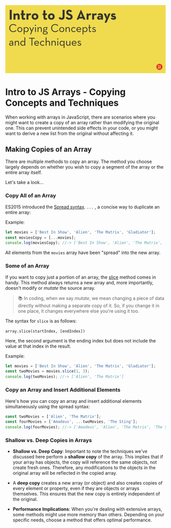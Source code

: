 ![Hero image](./assets/hero.png)

# Intro to JS Arrays - Copying Concepts and Techniques

When working with arrays in JavaScript, there are scenarios where you might want to create a copy of an array rather than modifying the original one. This can prevent unintended side effects in your code, or you might want to derive a new list from the original without affecting it.

## Making Copies of an Array

There are multiple methods to copy an array. The method you choose largely depends on whether you wish to copy a segment of the array or the entire array itself.

Let's take a look...


### Copy All of an Array

ES2015 introduced the [Spread syntax](https://developer.mozilla.org/en-US/docs/Web/JavaScript/Reference/Operators/Spread_syntax).  `...` , a concise way to duplicate an entire array:

Example:

```js
let movies = ['Best In Show', 'Alien', 'The Matrix', 'Gladiator'];
const moviesCopy = [...movies];
console.log(moviesCopy); //-> ['Best In Show', 'Alien', 'The Matrix', 'Gladiator']
```
All elements from the `movies` array have been "spread" into the new array.


### Some of an Array

If you want to copy just a portion of an array, the [slice](https://developer.mozilla.org/en-US/docs/Web/JavaScript/Reference/Global_Objects/Array/slice) method comes in handy. This method always returns a new array and, more importantly, doesn't modify or *mutate* the source array.

> :books: In coding, when we say *mutate*, we mean changing a piece of data directly without making a separate copy of it. So, if you change it in one place, it changes everywhere else you're using it too.

The syntax for `slice` is as follows:

`array.slice(startIndex, [endIndex])`

Here, the second argument is the ending index but does not include the value at that index in the result.

Example:

```js
let movies = ['Best In Show', 'Alien', 'The Matrix', 'Gladiator'];
const twoMovies = movies.slice(1, 3);
console.log(twoMovies); //-> ['Alien', 'The Matrix']
```


### Copy an Array and Insert Additional Elements

Here's how you can copy an array and insert additional elements simultaneously using the spread syntax:

```js
const twoMovies = ['Alien', 'The Matrix'];
const fourMovies = ['Amadeus', ...twoMovies, 'The Sting'];
console.log(fourMovies); //-> ['Amadeus', 'Alien', 'The Matrix', 'The Sting'];
```

### Shallow vs. Deep Copies in Arrays

- **Shallow vs. Deep Copy**: Important to note the techniques we've discussed here perform a **shallow copy** of the array. This implies that if your array has objects, the copy will reference the same objects, not create fresh ones. Therefore, any modifications to the objects in the original array will be reflected in the copied array.

 - A **deep copy** creates a new array (or object) and also creates copies of every element or property, even if they are objects or arrays themselves. This ensures that the new copy is entirely independent of the original.

- **Performance Implications**: When you're dealing with extensive arrays, some methods might use more memory than others. Depending on your specific needs, choose a method that offers optimal performance. 

